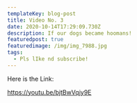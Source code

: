 ```yaml
---
templateKey: blog-post
title: Video No. 3
date: 2020-10-14T17:29:09.730Z
description: If our dogs became hoomans!
featuredpost: true
featuredimage: /img/img_7988.jpg
tags:
  - Pls lIke nd subscribe!
---
```

Here is the Link:

https://youtu.be/bjtBwVqjy9E
